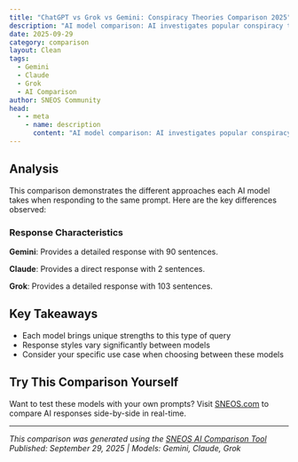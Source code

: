 ```yaml
---
title: "ChatGPT vs Grok vs Gemini: Conspiracy Theories Comparison 2025"
description: "AI model comparison: AI investigates popular conspiracy theories - what's actually possible?..."
date: 2025-09-29
category: comparison
layout: Clean
tags:
  - Gemini
  - Claude
  - Grok
  - AI Comparison
author: SNEOS Community
head:
  - - meta
    - name: description
      content: "AI model comparison: AI investigates popular conspiracy theories - what's actually possible?..."
---
```


<ChatComparison
  title="ChatGPT vs Grok vs Gemini: Conspiracy Theories Comparison 2025"
  prompt="AI investigates popular conspiracy theories - what's actually possible?"
  :responses='{
    "Gemini": "Okay, let\u0027s dive into the fascinating world of conspiracy theories and use AI\u0027s analytical capabilities to assess their plausibility, focusing on what\u0027s actually *possible*, even if highly improbable or lacking evidence.  We won\u0027t be confirming any of these, but rather examining the underlying concepts and technologies that *could* make them work, theoretically.  Keep in mind: This is speculative and for entertainment purposes only. It does not represent endorsement of any conspiracy theory.\n\n**Here\u0027s the structure we\u0027ll use:**\n\n1.  **Conspiracy Theory:** Briefly describe the core claim.\n2.  **Underlying Assumption(s):** What capabilities/technologies/societal structures *must* exist for the theory to even be conceivable.\n3.  **AI Analysis of Possibility:** How plausible are those underlying assumptions, based on current scientific understanding and technological trends?  What are the biggest hurdles?  Could AI itself be used to *support* or *debunk* aspects of the theory?\n4.  **\u0022Possible\u0022 Rating:**  A subjective rating from 1 (Extremely Unlikely) to 5 (Theoretically Plausible, but still requiring leaps of faith and significant evidence gaps).\n\n**Let\u0027s begin!**\n\n**1. The Moon Landing Hoax**\n\n*   **Conspiracy Theory:** The Apollo 11 moon landing (and subsequent missions) were faked, filmed in a studio, and designed to win the Cold War space race.\n\n*   **Underlying Assumption(s):**\n    *   Vast coordination and secrecy across NASA, government agencies, and potentially other nations.\n    *   Technological capabilities to convincingly simulate lunar conditions in the 1960s (low gravity, vacuum, radiation).\n    *   The ability to silence all participants involved in the hoax for decades.\n    *   A political motivation so strong it would justify this level of deception.\n\n*   **AI Analysis of Possibility:**\n    *   **Coordination \u0026 Secrecy:** AI could analyze historical data (personnel records, communication logs, financial transactions) to look for anomalies that *might* suggest coordinated deception. However, the scale of the operation required makes this highly improbable without leaks.  AI could also model the social network required to maintain such a secret and assess its stability over time (very unstable).\n    *   **Simulating Lunar Conditions:** Recreating the lunar environment in 1969 would have been extraordinarily difficult with the technology available.  AI could analyze historical film footage against known physics to identify potential inconsistencies impossible to reproduce in 1969. For example, AI could be trained to identify subtle distortions in shadows or the way dust moved that wouldn\u0027t match a true vacuum.  The AI could also model the energy requirements to create a large enough sound stage with vacuum conditions, and see if those requirements align with historical energy usage data.\n    *   **Silencing Participants:**  Keeping so many people quiet for so long is a massive challenge. While AI could analyze historical records for evidence of coercion or silencing, it would be extremely difficult to prove anything definitively without more evidence.\n    *   **Political Motivation:** AI could be used to quantify the potential benefits of winning the space race during the Cold War and weigh them against the risks of the hoax being exposed.  However, this is largely subjective and depends on assumptions about the political climate at the time.\n\n*   **\u0022Possible\u0022 Rating:** 1 (Extremely Unlikely) - The level of coordination, technological achievement (in faking it), and long-term secrecy required are simply too improbable given available evidence.\n\n**2. Chemtrails**\n\n*   **Conspiracy Theory:** The persistent condensation trails left by aircraft (contrails) are actually \u0022chemtrails\u0022 \u2013 chemical or biological agents deliberately sprayed into the atmosphere for purposes such as weather modification, population control, or military operations.\n\n*   **Underlying Assumption(s):**\n    *   Global-scale aerosol spraying program conducted by governments or secret organizations.\n    *   Advanced aerial dispersion technology capable of uniformly distributing agents.\n    *   Existence of chemical or biological agents that can effectively achieve the purported goals (weather modification, population control, etc.).\n    *   Widespread complicity among pilots, air traffic controllers, and scientists.\n\n*   **AI Analysis of Possibility:**\n    *   **Aerosol Spraying Program:** AI could analyze flight patterns, correlating them with reports of \u0022chemtrails\u0022 and analyzing weather patterns in those regions.  This would involve massive datasets of flight data, weather reports, and atmospheric composition analysis. However, distinguishing normal contrails from supposed \u0022chemtrails\u0022 based on visual observation alone is problematic, and requires analysis of the atmospheric composition.\n    *   **Dispersion Technology:**  While aerosol dispersion is possible (crop dusting, cloud seeding), the scale and uniformity required for chemtrail theories would be difficult to achieve.  AI could model the atmospheric dispersion patterns based on aircraft trajectories and weather conditions to see if they align with the purported goals of the spraying program.\n    *   **Effective Agents:** AI could be used to analyze the plausibility of using specific chemicals or biological agents for weather modification or population control.  This would involve analyzing scientific literature on these agents, their potential effects, and the feasibility of delivering them via aerial spraying. However, creating agents for population control that are effective, specific, and undetectable would be a massive scientific challenge.\n    *   **Widespread Complicity:**  Similar to the moon landing hoax, maintaining secrecy on this scale would be difficult. AI could analyze communication patterns and personnel records to look for anomalies, but the sheer number of people involved makes this highly challenging.\n\n*   **\u0022Possible\u0022 Rating:** 2 (Highly Unlikely) - While localized cloud seeding and weather modification are real, the scale, secrecy, and scientific implausibility of chemtrail theories make them extremely unlikely.\n\n**3.  The Reptilian Elite**\n\n*   **Conspiracy Theory:** The world is secretly controlled by a race of reptilian humanoids who disguise themselves as humans and manipulate global events to their own advantage.\n\n*   **Underlying Assumption(s):**\n    *   Advanced shapeshifting technology or genetic engineering allowing reptilian humanoids to seamlessly mimic human appearance.\n    *   A hierarchical social structure among the reptilian elite, allowing for coordinated global control.\n    *   A hidden network of underground bases and communication systems.\n    *   Motivation for reptilian control (e.g., resource extraction, genetic manipulation).\n\n*   **AI Analysis of Possibility:**\n    *   **Shapeshifting Technology:**  Currently, there is no known technology or biological process that would allow for the seamless shapeshifting required by this theory. AI could model the biological and technological challenges of shapeshifting, highlighting the sheer impossibility based on current scientific understanding.\n    *   **Reptilian Social Structure:**  AI could analyze social networks and power structures to identify potential anomalies or hidden hierarchies. However, the vastness and complexity of human society would make it extremely difficult to detect a subtle reptilian influence.\n    *   **Underground Bases:**  AI could analyze geological data and satellite imagery to look for evidence of large-scale underground structures. However, the scale and depth required for the reptilian bases would make them difficult to conceal.\n    *   **Reptilian Motivation:**  AI could be used to model the potential benefits of reptilian control, but this would be highly speculative and based on assumptions about their alien psychology and goals.\n\n*   **\u0022Possible\u0022 Rating:** 1 (Extremely Unlikely) - The reptilian elite theory relies on fantastical technologies and biological processes that are not supported by scientific evidence.\n\n**4.  The Mandela Effect**\n\n*   **Conspiracy Theory:**  The Mandela Effect is the phenomenon where a large group of people share the same false memory. Conspiracy theories posit that it\u0027s evidence of parallel realities, time travel, or manipulation of collective memory.\n\n*   **Underlying Assumption(s):**\n    *   The fabric of reality is mutable and can be influenced by external forces (time travelers, alternate dimensions).\n    *   Memory is not a fixed and immutable record, but rather a malleable construct.\n    *   Technology exists (or will exist) to manipulate or overwrite collective memories.\n\n*   **AI Analysis of Possibility:**\n    *   **Mutable Reality:**  The existence of parallel realities or time travel remains speculative and unproven. However, quantum physics offers theoretical frameworks that suggest the possibility of alternate timelines. AI could be used to model these theoretical frameworks and explore the potential for interactions between different realities.\n    *   **Malleable Memory:** Neuroscience has shown that memory is indeed a reconstructive process, prone to errors and distortions. AI could be used to analyze patterns of false memories and identify potential causes, such as suggestion, misinformation, or cognitive biases. AI is already being used to detect deep fakes, so could be adapted to detect deep-fake *memories*.\n    *   **Memory Manipulation Technology:**  While there is no technology currently capable of directly manipulating memories on a large scale, research into brain-computer interfaces and neurostimulation is advancing rapidly. AI could analyze the potential for these technologies to be used for memory manipulation in the future.\n\n*   **\u0022Possible\u0022 Rating:** 3 (Potentially Plausible, Within Certain Limits) - While the idea of parallel realities or deliberate memory manipulation is highly speculative, the understanding that memory is fallible and subject to influence makes the Mandela Effect a plausible phenomenon, even if the extreme conspiracy interpretations are unlikely.\n\n**Important Considerations:**\n\n*   **Confirmation Bias:**  AI can be susceptible to confirmation bias if trained on datasets that are biased towards specific viewpoints. It\u0027s crucial to use diverse and unbiased data sources.\n*   **Lack of Evidence:**  Many conspiracy theories rely on a lack of evidence as \u0022proof\u0022 of a cover-up. AI can help identify gaps in knowledge, but it cannot create evidence where none exists.\n*   **The Human Element:**  AI cannot fully account for the irrationality, unpredictability, and emotional factors that drive human behavior, which are often central to conspiracy theories.\n\n**In conclusion,** AI can be a powerful tool for analyzing the plausibility of conspiracy theories by examining the underlying assumptions, technologies, and societal structures required for them to be true.  However, it\u0027s essential to remember that AI analysis is only as good as the data it\u0027s trained on, and it cannot definitively prove or disprove any conspiracy theory without credible evidence.  The fun is in the exploration, not the confirmation!\n",
    "Claude": "Invalid API source. Please specify \u0027openai\u0027, \u0027anthropic\u0027, \u0027gemini\u0027, \u0027gemini-grounding\u0027, \u0027deepseek\u0027, \u0027grok\u0027, \u0027grok-live\u0027, or \u0027mistral\u0027.",
    "Grok": "Conspiracy theories have been a part of human culture for centuries, fueled by a mix of distrust, misinformation, and the human tendency to seek patterns in chaos. Let\u2019s dive into some of the most popular conspiracy theories, analyze their core claims, and break down what\u2019s actually possible using a combination of evidence, logic, and scientific reasoning. I\u2019ll keep this grounded and focus on plausibility rather than outright dismissal or endorsement.\n\n---\n\n### 1. **Moon Landing Hoax (1969)**\n   - **Claim**: The Apollo 11 moon landing was faked by NASA, staged in a Hollywood studio to win the Space Race against the Soviet Union.\n   - **What\u2019s Possible**: Faking a moon landing in 1969 would have required an unprecedented level of secrecy and coordination. We\u2019re talking about tens of thousands of people\u2014NASA employees, contractors, and international observers\u2014keeping quiet for decades. The technology to convincingly fake the footage (like slow-motion walking to simulate low gravity) was rudimentary at the time, and inconsistencies claimed by skeptics (e.g., shadows, lack of stars in photos) are explained by basic physics and photography principles (lunar lighting, camera exposure settings).\n     - **Evidence Against**: The Soviet Union, a fierce rival, never called it a hoax\u2014they had the means to track the mission and would\u2019ve exposed a fake to humiliate the US. Physical evidence like moon rocks, verified by independent geologists worldwide, matches no earthly material. Retroreflectors left on the moon by Apollo missions are still used today to measure lunar distance via laser ranging.\n     - **Plausibility**: Extremely unlikely. The logistics of pulling off such a deception, combined with tangible evidence and third-party corroboration, make this theory implausible. Occam\u2019s razor favors the simpler explanation: we went to the moon.\n\n---\n\n### 2. **9/11 Inside Job**\n   - **Claim**: The September 11, 2001, attacks were orchestrated by the US government (or elements within it) as a pretext for war and surveillance.\n   - **What\u2019s Possible**: The scale of coordination required for this theory is staggering. It implies that hundreds, if not thousands, of people in government, military, intelligence, and private sectors collaborated to plant explosives in the Twin Towers (as some claim for \u201Ccontrolled demolition\u201D), manipulate air traffic, and cover up evidence\u2014all without a single credible whistleblower or leaked document. \n     - **Evidence Against**: The National Institute of Standards and Technology (NIST) and independent engineering studies explain the collapse of the towers due to jet fuel fires weakening steel structures. The \u201Ccontrolled demolition\u201D idea ignores the chaotic, uneven nature of the collapses and lacks evidence of explosives (like chemical residues or detonation cords). Al-Qaeda\u2019s involvement is well-documented through communications, confessions, and financial trails.\n     - **Plausibility**: Very low. While government incompetence or foreknowledge of threats is within the realm of possibility (and declassified documents show missed warnings), a full-scale inside job defies logistical reality and the overwhelming body of evidence supporting the official narrative.\n\n---\n\n### 3. **Flat Earth**\n   - **Claim**: The Earth is a flat plane, and photos of a spherical Earth (along with scientific consensus) are part of a global cover-up by governments and space agencies.\n   - **What\u2019s Possible**: The idea of a flat Earth contradicts every observable phenomenon and measurement we have. A conspiracy of this magnitude would require millions of people\u2014scientists, pilots, sailors, satellite operators, and more\u2014to lie or be deceived about basic reality for centuries. \n     - **Evidence Against**: Simple experiments, like ships disappearing bottom-first over the horizon, demonstrate curvature. GPS, weather forecasting, and air travel rely on a spherical model. Photos from space, including live feeds from the International Space Station, corroborate this. Ancient Greeks like Eratosthenes calculated the Earth\u2019s circumference over 2,000 years ago using shadows and basic geometry.\n     - **Plausibility**: Effectively zero. The flat Earth theory ignores fundamental physics (gravity, Coriolis effect) and fails to provide a coherent alternative model that accounts for observable facts. Psychological factors like distrust in institutions better explain its persistence than any factual basis.\n\n---\n\n### 4. **Chemtrails (Chemical Spraying from Airplanes)**\n   - **Claim**: Contrails from airplanes are actually \u201Cchemtrails,\u201D chemicals sprayed by governments for purposes like weather control, population control, or mind manipulation.\n   - **What\u2019s Possible**: Large-scale aerial spraying programs for weather modification (like cloud seeding with silver iodide) do exist and have been documented in limited contexts. However, the chemtrail theory claims a global, secretive operation involving commercial airlines and military aircraft, with no credible evidence of harmful chemicals being dispersed en masse.\n     - **Evidence Against**: Contrails are water vapor condensing in cold, high-altitude air\u2014basic physics. Tests of contrail residue show nothing unusual beyond expected pollutants from jet fuel. The logistics of secretly loading and spraying chemicals from thousands of planes daily, without leaks from pilots, ground crews, or regulators, are implausible. Claims of health effects often rely on anecdotal correlation, not causation.\n     - **Plausibility**: Low. While small-scale weather modification is real, the idea of a vast chemtrail conspiracy lacks evidence and ignores simpler explanations for contrail appearance and persistence (humidity and temperature at altitude).\n\n---\n\n### 5. **JFK Assassination (Beyond Lee Harvey Oswald)**\n   - **Claim**: President John F. Kennedy\u2019s 1963 assassination was not the work of a lone gunman (Lee Harvey Oswald) but a conspiracy involving the CIA, Mafia, or other powerful entities.\n   - **What\u2019s Possible**: Unlike other theories, this one has some plausible elements. The Warren Commission\u2019s conclusion that Oswald acted alone has been criticized for inconsistencies, rushed conclusions, and ignored leads. Declassified documents show the CIA had reasons to dislike JFK (like the Bay of Pigs fallout), and Oswald had murky ties to both Soviet and US intelligence circles. Multiple gunmen theories persist due to witness accounts of shots from different directions and the infamous \u201Cmagic bullet\u201D trajectory.\n     - **Evidence Against**: Ballistic and forensic evidence largely supports the lone gunman theory, including bullet trajectories and Oswald\u2019s rifle. Acoustic evidence for a second shooter (from the grassy knoll) was later debunked by experts. No concrete proof of a conspiracy has emerged in decades, despite extensive investigations and declassified files.\n     - **Plausibility**: Moderate. While a conspiracy isn\u2019t proven, the messy political context of the era (Cold War, organized crime, CIA overreach) and unanswered questions leave room for speculation. It\u2019s possible small groups could have influenced or exploited Oswald, even if hard evidence remains elusive.\n\n---\n\n### 6. **Area 51 and Alien Technology**\n   - **Claim**: Area 51, a secretive US military base in Nevada, houses alien spacecraft and technology recovered from crashes like Roswell (1947), and the government reverse-engineers it for advanced weaponry.\n   - **What\u2019s Possible**: Area 51 is a real, classified testing site for experimental aircraft (like the U-2 spy plane and stealth technology). The secrecy naturally fuels speculation. The Roswell incident was officially explained as a weather balloon (later Project Mogul, a classified surveillance program), but eyewitness accounts of \u201Calien bodies\u201D and unusual debris persist.\n     - **Evidence Against**: No verifiable evidence of aliens or extraterrestrial tech has surfaced. Declassified documents and whistleblowers (like Bob Lazar, whose claims are unverified) offer only anecdotal accounts. Advanced US tech can often be traced to terrestrial innovation, not alien influence (e.g., stealth aircraft design evolved from known engineering principles).\n     - **Plausibility**: Low to moderate for secrecy, very low for aliens. Area 51\u2019s purpose as a testing ground for cutting-edge military tech is well-established and explains the secrecy. Alien involvement, while a captivating idea, lacks physical proof and relies heavily on unverifiable personal stories.\n\n---\n\n### Broader Analysis: What Makes a Conspiracy Theory Plausible?\nFor a conspiracy to be feasible, it needs:\n1. **Limited Scope**: The fewer people involved, the easier to keep a secret. Theories requiring thousands of complicit actors (e.g., moon landing hoax) are logistically improbable.\n2. **Motive and Means**: There must be a clear reason and capability for the conspiracy. JFK\u2019s assassination theories hold water because of documented political tensions and intelligence overreach at the time.\n3. **Evidence Gaps**: Theories thrive where data is missing or ambiguous. Once solid evidence emerges (e.g., NIST reports on 9/11), plausibility often drops.\n4. **Human Nature**: People can and do conspire for power, money, or control\u2014Watergate and MKUltra are proven examples. But grand, world-spanning plots strain credulity due to incompetence and leaks.\n\n---\n\n### Conclusion: What\u2019s Actually Possible?\n- **Plausible**: Small-scale conspiracies, like cover-ups or limited government overreach (e.g., potential hidden angles to JFK\u2019s death), are within the realm of human behavior and historical precedent.\n- **Improbable**: Massive, global conspiracies (e.g., flat Earth, chemtrails) fail under scrutiny due to overwhelming evidence to the contrary and the sheer difficulty of coordination without detection.\n- **Nuance Matters**: Some theories start with a kernel of truth\u2014government secrecy (Area 51) or real programs (weather modification)\u2014but balloon into exaggerated, unsupported claims.\n\nSkepticism is healthy, but it must be paired with critical thinking. Extraordinary claims require extraordinary evidence, and most popular conspiracy theories collapse under the weight of simpler, evidence-based explanations. That said, history shows that power structures can and do hide uncomfortable truths, so dismissing every theory outright is as lazy as believing them all. Keep digging, but follow the facts. What conspiracy theory are you curious about next? I can dive deeper."
  }'
  published-date="15:59"
/>

## Analysis

This comparison demonstrates the different approaches each AI model takes when responding to the same prompt. Here are the key differences observed:

### Response Characteristics

**Gemini**: Provides a detailed response with 90 sentences. 

**Claude**: Provides a direct response with 2 sentences. 

**Grok**: Provides a detailed response with 103 sentences. 

## Key Takeaways

- Each model brings unique strengths to this type of query
- Response styles vary significantly between models
- Consider your specific use case when choosing between these models

## Try This Comparison Yourself

Want to test these models with your own prompts? Visit [SNEOS.com](https://sneos.com) to compare AI responses side-by-side in real-time.

---

*This comparison was generated using the [SNEOS AI Comparison Tool](https://sneos.com)*
*Published: September 29, 2025 | Models: Gemini, Claude, Grok*
